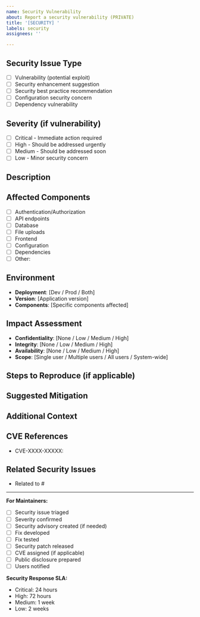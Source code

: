 ```yaml
---
name: Security Vulnerability
about: Report a security vulnerability (PRIVATE)
title: '[SECURITY] '
labels: security
assignees: ''

---
```


<!--
⚠️ IMPORTANT: Do NOT include sensitive details in public issues!

For critical security vulnerabilities:
1. Email security@[your-domain] directly
2. Do NOT create a public issue
3. Include "SECURITY" in the subject line
4. Wait for acknowledgment before public disclosure

For non-critical security improvements, continue below.
-->

## Security Issue Type
<!-- Select the type of security concern -->
- [ ] Vulnerability (potential exploit)
- [ ] Security enhancement suggestion
- [ ] Security best practice recommendation
- [ ] Configuration security concern
- [ ] Dependency vulnerability

## Severity (if vulnerability)
- [ ] Critical - Immediate action required
- [ ] High - Should be addressed urgently
- [ ] Medium - Should be addressed soon
- [ ] Low - Minor security concern

## Description
<!-- Provide a general description without exposing the exploit -->

## Affected Components
<!-- What parts of the application are affected? -->
- [ ] Authentication/Authorization
- [ ] API endpoints
- [ ] Database
- [ ] File uploads
- [ ] Frontend
- [ ] Configuration
- [ ] Dependencies
- [ ] Other:

## Environment
- **Deployment**: [Dev / Prod / Both]
- **Version**: [Application version]
- **Components**: [Specific components affected]

## Impact Assessment
<!-- What could an attacker do? (general terms) -->
- **Confidentiality**: [None / Low / Medium / High]
- **Integrity**: [None / Low / Medium / High]
- **Availability**: [None / Low / Medium / High]
- **Scope**: [Single user / Multiple users / All users / System-wide]

## Steps to Reproduce (if applicable)
<!-- Only if this is a security enhancement, NOT a vulnerability -->
<!-- Do NOT provide exploit details in public issues -->

## Suggested Mitigation
<!-- What steps could address this concern? -->

## Additional Context
<!-- Any other relevant information -->

## CVE References
<!-- If related to known CVEs -->
- CVE-XXXX-XXXXX:

## Related Security Issues
<!-- Link to related security issues (if public) -->
- Related to #

---

**For Maintainers:**
- [ ] Security issue triaged
- [ ] Severity confirmed
- [ ] Security advisory created (if needed)
- [ ] Fix developed
- [ ] Fix tested
- [ ] Security patch released
- [ ] CVE assigned (if applicable)
- [ ] Public disclosure prepared
- [ ] Users notified

**Security Response SLA:**
- Critical: 24 hours
- High: 72 hours
- Medium: 1 week
- Low: 2 weeks

